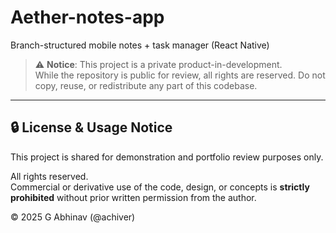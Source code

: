 # Aether-notes-app
Branch-structured mobile notes + task manager (React Native)


> ⚠️ **Notice**: This project is a private product-in-development.  
> While the repository is public for review, all rights are reserved. Do not copy, reuse, or redistribute any part of this codebase.








---

## 🔒 License & Usage Notice

This project is shared for demonstration and portfolio review purposes only.

All rights reserved.  
Commercial or derivative use of the code, design, or concepts is **strictly prohibited** without prior written permission from the author.

© 2025 G Abhinav (@achiver)

